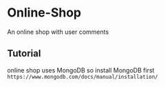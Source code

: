 # Online-Shop
An online shop with user comments

## Tutorial

online shop uses MongoDB so install MongoDB first
```https://www.mongodb.com/docs/manual/installation/```
